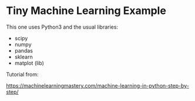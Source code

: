 # Tiny Machine Learning Example

This one uses Python3 and the usual libraries: 

  - scipy
  - numpy
  - pandas
  - sklearn
  - matplot (lib) 

Tutorial from: 

https://machinelearningmastery.com/machine-learning-in-python-step-by-step/

